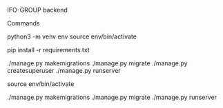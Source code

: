 IFO-GROUP backend

Commands

python3 -m venv env 
source env/bin/activate

pip install -r requirements.txt

./manage.py makemigrations
./manage.py migrate
./manage.py createsuperuser
./manage.py runserver




<!-- second time -->

source env/bin/activate

./manage.py makemigrations
./manage.py migrate
./manage.py runserver